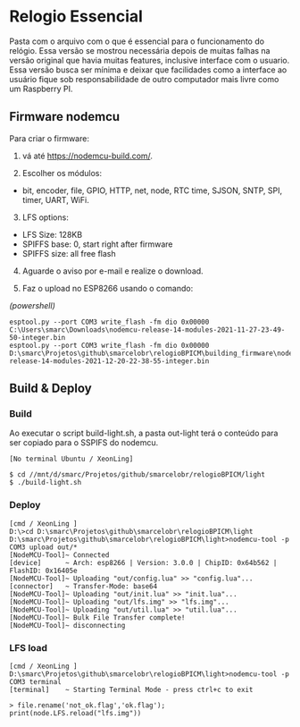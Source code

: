 # Relogio Essencial 

Pasta com o arquivo com o que é essencial para o 
funcionamento do relógio. Essa versão se mostrou 
necessária depois de muitas falhas na versão original 
que havia muitas features, inclusive interface com o 
usuario. Essa versão busca ser mínima e deixar 
que facilidades como a interface ao usuário fique 
sob responsabilidade de outro computador mais livre
como um Raspberry PI.

## Firmware nodemcu

Para criar o firmware:

1. vá até https://nodemcu-build.com/.

2. Escolher os módulos:

- bit, encoder, file, GPIO, HTTP, net, node, RTC time, SJSON, SNTP, SPI, timer, UART, WiFi.

3. LFS options:

- LFS Size: 128KB
- SPIFFS base: 0, start right after firmware
- SPIFFS size: all free flash

4. Aguarde o aviso por e-mail e realize o download.

5. Faz o upload no ESP8266 usando o comando:

_(powershell)_

    esptool.py --port COM3 write_flash -fm dio 0x00000 C:\Users\smarc\Downloads\nodemcu-release-14-modules-2021-11-27-23-49-50-integer.bin
    esptool.py --port COM3 write_flash -fm dio 0x00000 D:\smarc\Projetos\github\smarcelobr\relogioBPICM\building_firmware\nodemcu-release-14-modules-2021-12-20-22-38-55-integer.bin

## Build & Deploy

### Build

Ao executar o script build-light.sh, a pasta out-light terá
o conteúdo para ser copiado para o SSPIFS do nodemcu.

    [No terminal Ubuntu / XeonLing]

    $ cd //mnt/d/smarc/Projetos/github/smarcelobr/relogioBPICM/light
    $ ./build-light.sh


### Deploy

    [cmd / XeonLing ]
    D:\>cd D:\smarc\Projetos\github\smarcelobr\relogioBPICM\light
    D:\smarc\Projetos\github\smarcelobr\relogioBPICM\light>nodemcu-tool -p COM3 upload out/*
    [NodeMCU-Tool]~ Connected
    [device]      ~ Arch: esp8266 | Version: 3.0.0 | ChipID: 0x64b562 | FlashID: 0x16405e
    [NodeMCU-Tool]~ Uploading "out/config.lua" >> "config.lua"...
    [connector]   ~ Transfer-Mode: base64
    [NodeMCU-Tool]~ Uploading "out/init.lua" >> "init.lua"...
    [NodeMCU-Tool]~ Uploading "out/lfs.img" >> "lfs.img"...
    [NodeMCU-Tool]~ Uploading "out/util.lua" >> "util.lua"...
    [NodeMCU-Tool]~ Bulk File Transfer complete!
    [NodeMCU-Tool]~ disconnecting

### LFS load 

    [cmd / XeonLing ]
    D:\smarc\Projetos\github\smarcelobr\relogioBPICM\light>nodemcu-tool -p COM3 terminal
    [terminal]    ~ Starting Terminal Mode - press ctrl+c to exit
    
    > file.rename('not_ok.flag','ok.flag'); print(node.LFS.reload("lfs.img"))